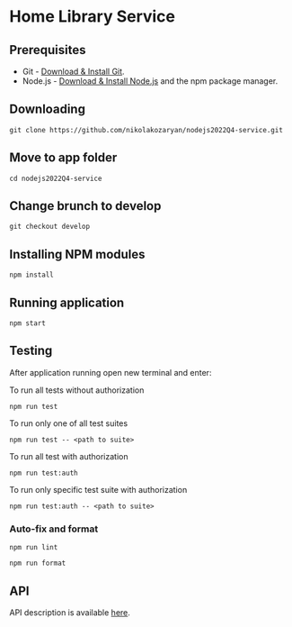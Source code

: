 # Home Library Service

## Prerequisites

- Git - [Download & Install Git](https://git-scm.com/downloads).
- Node.js - [Download & Install Node.js](https://nodejs.org/en/download/) and the npm package manager.

## Downloading

```
git clone https://github.com/nikolakozaryan/nodejs2022Q4-service.git
```

## Move to app folder

```
cd nodejs2022Q4-service
```

## Change brunch to develop

```
git checkout develop
```

## Installing NPM modules

```
npm install
```

## Running application

```
npm start
```

## Testing

After application running open new terminal and enter:

To run all tests without authorization

```
npm run test
```

To run only one of all test suites

```
npm run test -- <path to suite>
```

To run all test with authorization

```
npm run test:auth
```

To run only specific test suite with authorization

```
npm run test:auth -- <path to suite>
```

### Auto-fix and format

```
npm run lint
```

```
npm run format
```

## API

API description is available [here](https://github.com/AlreadyBored/nodejs-assignments/blob/main/assignments/rest-service/assignment.md#assignment-rest-service).

